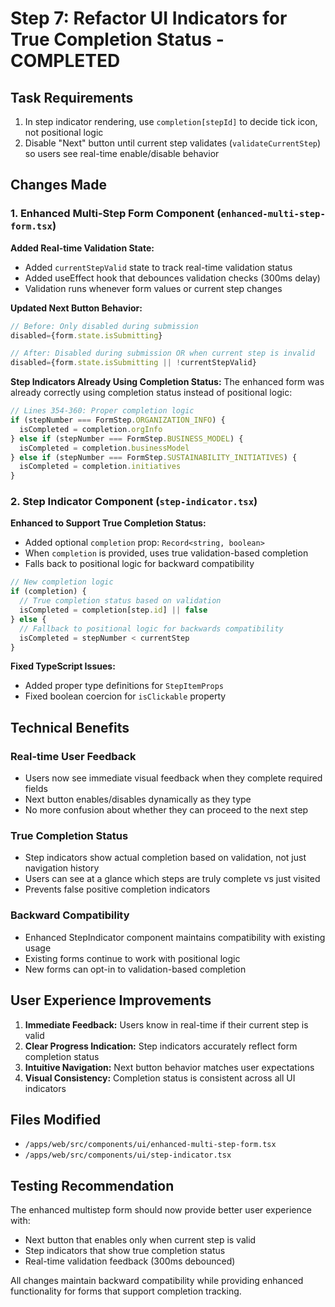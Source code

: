 # Step 7: Refactor UI Indicators for True Completion Status - COMPLETED

## Task Requirements
1. In step indicator rendering, use `completion[stepId]` to decide tick icon, not positional logic
2. Disable "Next" button until current step validates (`validateCurrentStep`) so users see real-time enable/disable behavior

## Changes Made

### 1. Enhanced Multi-Step Form Component (`enhanced-multi-step-form.tsx`)

**Added Real-time Validation State:**
- Added `currentStepValid` state to track real-time validation status
- Added useEffect hook that debounces validation checks (300ms delay)
- Validation runs whenever form values or current step changes

**Updated Next Button Behavior:**
```typescript
// Before: Only disabled during submission
disabled={form.state.isSubmitting}

// After: Disabled during submission OR when current step is invalid
disabled={form.state.isSubmitting || !currentStepValid}
```

**Step Indicators Already Using Completion Status:**
The enhanced form was already correctly using completion status instead of positional logic:
```typescript
// Lines 354-360: Proper completion logic
if (stepNumber === FormStep.ORGANIZATION_INFO) {
  isCompleted = completion.orgInfo
} else if (stepNumber === FormStep.BUSINESS_MODEL) {
  isCompleted = completion.businessModel
} else if (stepNumber === FormStep.SUSTAINABILITY_INITIATIVES) {
  isCompleted = completion.initiatives
}
```

### 2. Step Indicator Component (`step-indicator.tsx`)

**Enhanced to Support True Completion Status:**
- Added optional `completion` prop: `Record<string, boolean>`
- When `completion` is provided, uses true validation-based completion
- Falls back to positional logic for backward compatibility

```typescript
// New completion logic
if (completion) {
  // True completion status based on validation
  isCompleted = completion[step.id] || false
} else {
  // Fallback to positional logic for backwards compatibility
  isCompleted = stepNumber < currentStep
}
```

**Fixed TypeScript Issues:**
- Added proper type definitions for `StepItemProps`
- Fixed boolean coercion for `isClickable` property

## Technical Benefits

### Real-time User Feedback
- Users now see immediate visual feedback when they complete required fields
- Next button enables/disables dynamically as they type
- No more confusion about whether they can proceed to the next step

### True Completion Status
- Step indicators show actual completion based on validation, not just navigation history
- Users can see at a glance which steps are truly complete vs just visited
- Prevents false positive completion indicators

### Backward Compatibility
- Enhanced StepIndicator component maintains compatibility with existing usage
- Existing forms continue to work with positional logic
- New forms can opt-in to validation-based completion

## User Experience Improvements

1. **Immediate Feedback:** Users know in real-time if their current step is valid
2. **Clear Progress Indication:** Step indicators accurately reflect form completion status
3. **Intuitive Navigation:** Next button behavior matches user expectations
4. **Visual Consistency:** Completion status is consistent across all UI indicators

## Files Modified
- `/apps/web/src/components/ui/enhanced-multi-step-form.tsx`
- `/apps/web/src/components/ui/step-indicator.tsx`

## Testing Recommendation
The enhanced multistep form should now provide better user experience with:
- Next button that enables only when current step is valid
- Step indicators that show true completion status
- Real-time validation feedback (300ms debounced)

All changes maintain backward compatibility while providing enhanced functionality for forms that support completion tracking.
